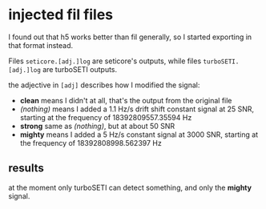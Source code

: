 # injected fil files 
I found out that h5 works better than fil generally, so I started exporting in
that format instead.

Files `seticore.[adj.]log` are seticore's outputs, while files
`turboSETI.[adj.]log` are turboSETI outputs. 

the adjective in `[adj]` describes how I modified the signal:
- **clean** means I didn't at all, that's the output from the original file
- _(nothing)_ means I added a 1.1 Hz/s drift shift constant signal at 25 SNR,
  starting at the frequency of 18392809557.35594 Hz
- **strong** same as _(nothing)_, but at about 50 SNR
- **mighty** means I added a 5 Hz/s constant signal at 3000 SNR, starting at the
  frequency of 18392808998.562397 Hz

## results
at the moment only turboSETI can detect something, and only the **mighty**
signal.
